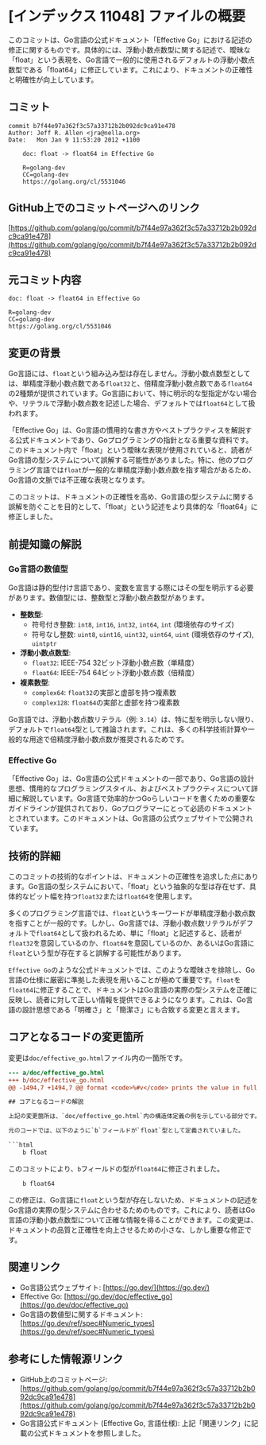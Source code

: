 # [インデックス 11048] ファイルの概要

このコミットは、Go言語の公式ドキュメント「Effective Go」における記述の修正に関するものです。具体的には、浮動小数点数型に関する記述で、曖昧な「float」という表現を、Go言語で一般的に使用されるデフォルトの浮動小数点数型である「float64」に修正しています。これにより、ドキュメントの正確性と明確性が向上しています。

## コミット

```
commit b7f44e97a362f3c57a33712b2b092dc9ca91e478
Author: Jeff R. Allen <jra@nella.org>
Date:   Mon Jan 9 11:53:20 2012 +1100

    doc: float -> float64 in Effective Go
    
    R=golang-dev
    CC=golang-dev
    https://golang.org/cl/5531046
```

## GitHub上でのコミットページへのリンク

[https://github.com/golang/go/commit/b7f44e97a362f3c57a33712b2b092dc9ca91e478](https://github.com/golang/go/commit/b7f44e97a362f3c57a33712b2b092dc9ca91e478)

## 元コミット内容

```
doc: float -> float64 in Effective Go

R=golang-dev
CC=golang-dev
https://golang.org/cl/5531046
```

## 変更の背景

Go言語には、`float`という組み込み型は存在しません。浮動小数点数型としては、単精度浮動小数点数である`float32`と、倍精度浮動小数点数である`float64`の2種類が提供されています。Go言語において、特に明示的な型指定がない場合や、リテラルで浮動小数点数を記述した場合、デフォルトでは`float64`として扱われます。

「Effective Go」は、Go言語の慣用的な書き方やベストプラクティスを解説する公式ドキュメントであり、Goプログラミングの指針となる重要な資料です。このドキュメント内で「float」という曖昧な表現が使用されていると、読者がGo言語の型システムについて誤解する可能性がありました。特に、他のプログラミング言語では`float`が一般的な単精度浮動小数点数を指す場合があるため、Go言語の文脈では不正確な表現となります。

このコミットは、ドキュメントの正確性を高め、Go言語の型システムに関する誤解を防ぐことを目的として、「float」という記述をより具体的な「float64」に修正しました。

## 前提知識の解説

### Go言語の数値型

Go言語は静的型付け言語であり、変数を宣言する際にはその型を明示する必要があります。数値型には、整数型と浮動小数点数型があります。

*   **整数型**:
    *   符号付き整数: `int8`, `int16`, `int32`, `int64`, `int` (環境依存のサイズ)
    *   符号なし整数: `uint8`, `uint16`, `uint32`, `uint64`, `uint` (環境依存のサイズ), `uintptr`
*   **浮動小数点数型**:
    *   `float32`: IEEE-754 32ビット浮動小数点数（単精度）
    *   `float64`: IEEE-754 64ビット浮動小数点数（倍精度）
*   **複素数型**:
    *   `complex64`: `float32`の実部と虚部を持つ複素数
    *   `complex128`: `float64`の実部と虚部を持つ複素数

Go言語では、浮動小数点数リテラル（例: `3.14`）は、特に型を明示しない限り、デフォルトで`float64`型として推論されます。これは、多くの科学技術計算や一般的な用途で倍精度浮動小数点数が推奨されるためです。

### Effective Go

「Effective Go」は、Go言語の公式ドキュメントの一部であり、Go言語の設計思想、慣用的なプログラミングスタイル、およびベストプラクティスについて詳細に解説しています。Go言語で効率的かつGoらしいコードを書くための重要なガイドラインが提供されており、Goプログラマーにとって必読のドキュメントとされています。このドキュメントは、Go言語の公式ウェブサイトで公開されています。

## 技術的詳細

このコミットの技術的なポイントは、ドキュメントの正確性を追求した点にあります。Go言語の型システムにおいて、「float」という抽象的な型は存在せず、具体的なビット幅を持つ`float32`または`float64`を使用します。

多くのプログラミング言語では、`float`というキーワードが単精度浮動小数点数を指すことが一般的です。しかし、Go言語では、浮動小数点数リテラルがデフォルトで`float64`として扱われるため、単に「float」と記述すると、読者が`float32`を意図しているのか、`float64`を意図しているのか、あるいはGo言語に`float`という型が存在すると誤解する可能性があります。

`Effective Go`のような公式ドキュメントでは、このような曖昧さを排除し、Go言語の仕様に厳密に準拠した表現を用いることが極めて重要です。`float`を`float64`に修正することで、ドキュメントはGo言語の実際の型システムを正確に反映し、読者に対して正しい情報を提供できるようになります。これは、Go言語の設計思想である「明確さ」と「簡潔さ」にも合致する変更と言えます。

## コアとなるコードの変更箇所

変更は`doc/effective_go.html`ファイル内の一箇所です。

```diff
--- a/doc/effective_go.html
+++ b/doc/effective_go.html
@@ -1494,7 +1494,7 @@ format <code>%#v</code> prints the value in full Go syntax.\n <pre>\n type T struct {\n     a int\n-    b float\n+    b float64\n     c string\n }\n t := &amp;T{ 7, -2.35, \"abc\\tdef\" }\n```

## コアとなるコードの解説

上記の変更箇所は、`doc/effective_go.html`内の構造体定義の例を示している部分です。

元のコードでは、以下のように`b`フィールドが`float`型として定義されていました。

```html
    b float
```

このコミットにより、`b`フィールドの型が`float64`に修正されました。

```html
    b float64
```

この修正は、Go言語に`float`という型が存在しないため、ドキュメントの記述をGo言語の実際の型システムに合わせるためのものです。これにより、読者はGo言語の浮動小数点数型について正確な情報を得ることができます。この変更は、ドキュメントの品質と正確性を向上させるための小さな、しかし重要な修正です。

## 関連リンク

*   Go言語公式ウェブサイト: [https://go.dev/](https://go.dev/)
*   Effective Go: [https://go.dev/doc/effective_go](https://go.dev/doc/effective_go)
*   Go言語の数値型に関するドキュメント: [https://go.dev/ref/spec#Numeric_types](https://go.dev/ref/spec#Numeric_types)

## 参考にした情報源リンク

*   GitHub上のコミットページ: [https://github.com/golang/go/commit/b7f44e97a362f3c57a33712b2b092dc9ca91e478](https://github.com/golang/go/commit/b7f44e97a362f3c57a33712b2b092dc9ca91e478)
*   Go言語公式ドキュメント (Effective Go, 言語仕様): 上記「関連リンク」に記載の公式ドキュメントを参照しました。
